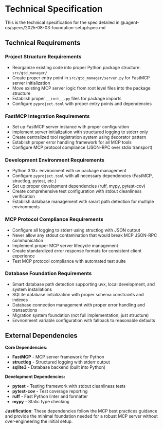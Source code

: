 # Technical Specification

This is the technical specification for the spec detailed in @.agent-os/specs/2025-08-03-foundation-setup/spec.md

## Technical Requirements

### Project Structure Requirements
- Reorganize existing code into proper Python package structure: `src/gtd_manager/`
- Create proper entry point in `src/gtd_manager/server.py` for FastMCP server initialization
- Move existing MCP server logic from root level files into the package structure
- Establish proper `__init__.py` files for package imports
- Configure `pyproject.toml` with proper entry points and dependencies

### FastMCP Integration Requirements  
- Set up FastMCP server instance with proper configuration
- Implement server initialization with structured logging to stderr only
- Create centralized tool registration system using decorator pattern
- Establish proper error handling framework for all MCP tools
- Configure MCP protocol compliance (JSON-RPC over stdio transport)

### Development Environment Requirements
- Python 3.13+ environment with uv package management
- Configure `pyproject.toml` with all necessary dependencies (FastMCP, structlog, pytest, etc.)
- Set up proper development dependencies (ruff, mypy, pytest-cov)
- Create comprehensive test configuration with stdout cleanliness verification
- Establish database management with smart path detection for multiple environments

### MCP Protocol Compliance Requirements
- Configure all logging to stderr using structlog with JSON output
- Never allow any stdout contamination that would break MCP JSON-RPC communication
- Implement proper MCP server lifecycle management
- Create standardized error response formats for consistent client experience
- Test MCP protocol compliance with automated test suite

### Database Foundation Requirements
- Smart database path detection supporting uvx, local development, and system installations
- SQLite database initialization with proper schema constraints and indexes
- Database connection management with proper error handling and transactions
- Migration system foundation (not full implementation, just structure)
- Environment variable configuration with fallback to reasonable defaults

## External Dependencies

**Core Dependencies:**
- **FastMCP** - MCP server framework for Python
- **structlog** - Structured logging with stderr output
- **sqlite3** - Database backend (built into Python)

**Development Dependencies:**
- **pytest** - Testing framework with stdout cleanliness tests
- **pytest-cov** - Test coverage reporting
- **ruff** - Fast Python linter and formatter
- **mypy** - Static type checking

**Justification:** These dependencies follow the MCP best practices guidance and provide the minimal foundation needed for a robust MCP server without over-engineering the initial setup.